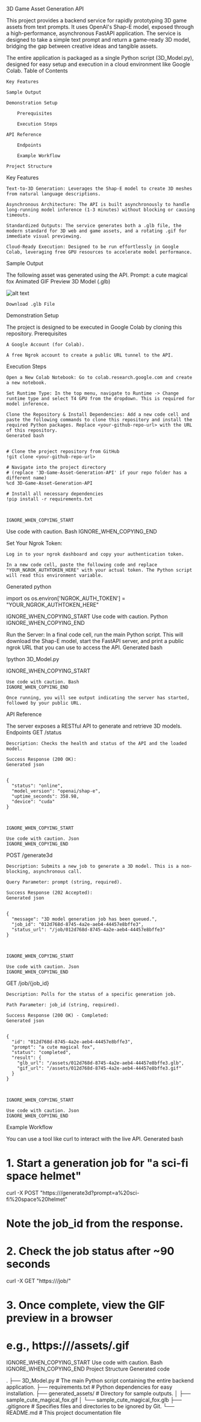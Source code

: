 3D Game Asset Generation API

This project provides a backend service for rapidly prototyping 3D game assets from text prompts. It uses OpenAI's Shap-E model, exposed through a high-performance, asynchronous FastAPI application. The service is designed to take a simple text prompt and return a game-ready 3D model, bridging the gap between creative ideas and tangible assets.

The entire application is packaged as a single Python script (3D_Model.py), designed for easy setup and execution in a cloud environment like Google Colab.
Table of Contents

    Key Features

    Sample Output

    Demonstration Setup

        Prerequisites

        Execution Steps

    API Reference

        Endpoints

        Example Workflow

    Project Structure

Key Features

    Text-to-3D Generation: Leverages the Shap-E model to create 3D meshes from natural language descriptions.

    Asynchronous Architecture: The API is built asynchronously to handle long-running model inference (1-3 minutes) without blocking or causing timeouts.

    Standardized Outputs: The service generates both a .glb file, the modern standard for 3D web and game assets, and a rotating .gif for immediate visual previewing.

    Cloud-Ready Execution: Designed to be run effortlessly in Google Colab, leveraging free GPU resources to accelerate model performance.

Sample Output

The following asset was generated using the API.
Prompt: a cute magical fox
Animated GIF Preview	3D Model (.glb)

![alt text](./generated_assets/sample_cute_magical_fox.gif)

	Download .glb File
Demonstration Setup

The project is designed to be executed in Google Colab by cloning this repository.
Prerequisites

    A Google Account (for Colab).

    A free Ngrok account to create a public URL tunnel to the API.

Execution Steps

    Open a New Colab Notebook: Go to colab.research.google.com and create a new notebook.

    Set Runtime Type: In the top menu, navigate to Runtime -> Change runtime type and select T4 GPU from the dropdown. This is required for model inference.

    Clone the Repository & Install Dependencies: Add a new code cell and paste the following commands to clone this repository and install the required Python packages. Replace <your-github-repo-url> with the URL of this repository.
    Generated bash

          
    # Clone the project repository from GitHub
    !git clone <your-github-repo-url>

    # Navigate into the project directory
    # (replace '3D-Game-Asset-Generation-API' if your repo folder has a different name)
    %cd 3D-Game-Asset-Generation-API 

    # Install all necessary dependencies
    !pip install -r requirements.txt

        

    IGNORE_WHEN_COPYING_START

Use code with caution. Bash
IGNORE_WHEN_COPYING_END

Set Your Ngrok Token:

    Log in to your ngrok dashboard and copy your authentication token.

    In a new code cell, paste the following code and replace "YOUR_NGROK_AUTHTOKEN_HERE" with your actual token. The Python script will read this environment variable.

Generated python

      
import os
os.environ['NGROK_AUTH_TOKEN'] = "YOUR_NGROK_AUTHTOKEN_HERE"

    

IGNORE_WHEN_COPYING_START
Use code with caution. Python
IGNORE_WHEN_COPYING_END

Run the Server: In a final code cell, run the main Python script. This will download the Shap-E model, start the FastAPI server, and print a public ngrok URL that you can use to access the API.
Generated bash

      
!python 3D_Model.py

    

IGNORE_WHEN_COPYING_START

    Use code with caution. Bash
    IGNORE_WHEN_COPYING_END

    Once running, you will see output indicating the server has started, followed by your public URL.

API Reference

The server exposes a RESTful API to generate and retrieve 3D models.
Endpoints
GET /status

    Description: Checks the health and status of the API and the loaded model.

    Success Response (200 OK):
    Generated json

          
    {
      "status": "online",
      "model_version": "openai/shap-e",
      "uptime_seconds": 358.98,
      "device": "cuda"
    }

        

    IGNORE_WHEN_COPYING_START

    Use code with caution. Json
    IGNORE_WHEN_COPYING_END

POST /generate3d

    Description: Submits a new job to generate a 3D model. This is a non-blocking, asynchronous call.

    Query Parameter: prompt (string, required).

    Success Response (202 Accepted):
    Generated json

          
    {
      "message": "3D model generation job has been queued.",
      "job_id": "012d768d-8745-4a2e-aeb4-44457e8bffe3",
      "status_url": "/job/012d768d-8745-4a2e-aeb4-44457e8bffe3"
    }

        

    IGNORE_WHEN_COPYING_START

    Use code with caution. Json
    IGNORE_WHEN_COPYING_END

GET /job/{job_id}

    Description: Polls for the status of a specific generation job.

    Path Parameter: job_id (string, required).

    Success Response (200 OK) - Completed:
    Generated json

          
    {
      "id": "012d768d-8745-4a2e-aeb4-44457e8bffe3",
      "prompt": "a cute magical fox",
      "status": "completed",
      "result": {
        "glb_url": "/assets/012d768d-8745-4a2e-aeb4-44457e8bffe3.glb",
        "gif_url": "/assets/012d768d-8745-4a2e-aeb4-44457e8bffe3.gif"
      }
    }

        

    IGNORE_WHEN_COPYING_START

    Use code with caution. Json
    IGNORE_WHEN_COPYING_END

Example Workflow

You can use a tool like curl to interact with the live API.
Generated bash

      
# 1. Start a generation job for "a sci-fi space helmet"
curl -X POST "https://<your-ngrok-url>/generate3d?prompt=a%20sci-fi%20space%20helmet"

# Note the job_id from the response.

# 2. Check the job status after ~90 seconds
curl -X GET "https://<your-ngrok-url>/job/<your-job-id>"

# 3. Once complete, view the GIF preview in a browser
# e.g., https://<your-ngrok-url>/assets/<your-job-id>.gif

    

IGNORE_WHEN_COPYING_START
Use code with caution. Bash
IGNORE_WHEN_COPYING_END
Project Structure
Generated code

      
.
├── 3D_Model.py       # The main Python script containing the entire backend application.
├── requirements.txt  # Python dependencies for easy installation.
├── generated_assets/ # Directory for sample outputs.
│   ├── sample_cute_magical_fox.gif
│   └── sample_cute_magical_fox.glb
├── .gitignore        # Specifies files and directories to be ignored by Git.
└── README.md         # This project documentation file
